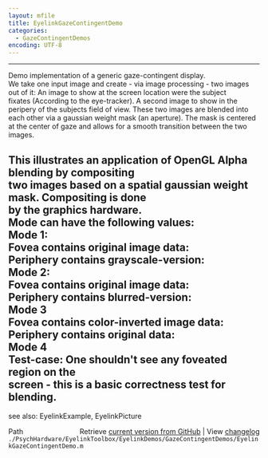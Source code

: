 ```yaml
---
layout: mfile
title: EyelinkGazeContingentDemo
categories:
  - GazeContingentDemos
encoding: UTF-8
---
```


----  

Demo implementation of a generic gaze-contingent display.  
We take one input image and create - via image processing - two images  
out of it: An image to show at the screen location were the subject  
fixates (According to the eye-tracker). A second image to show in the  
peripery of the subjects field of view. These two images are blended into  
each other via a gaussian weight mask (an aperture). The mask is centered  
at the center of gaze and allows for a smooth transition between the two  
images.  

This illustrates an application of OpenGL Alpha blending by compositing  
two images based on a spatial gaussian weight mask. Compositing is done  
by the graphics hardware.  
Mode can have the following values:  
Mode 1:  
  Fovea contains original image data:  
  Periphery contains grayscale-version:  
Mode 2:  
  Fovea contains original image data:  
  Periphery contains blurred-version:  
Mode 3  
  Fovea contains color-inverted image data:  
  Periphery contains original data:  
Mode 4  
  Test-case: One shouldn't see any foveated region on the  
  screen - this is a basic correctness test for blending.  
----  

see also: EyelinkExample, EyelinkPicture  


<div class="code_header" style="text-align:right;">
  <span style="float:left;">Path&nbsp;&nbsp;</span> <span class="counter">Retrieve <a href=
  "https://raw.github.com/Psychtoolbox-3/Psychtoolbox-3/beta/./PsychHardware/EyelinkToolbox/EyelinkDemos/GazeContingentDemos/EyelinkGazeContingentDemo.m">current version from GitHub</a> | View <a href=
  "https://github.com/Psychtoolbox-3/Psychtoolbox-3/commits/beta/./PsychHardware/EyelinkToolbox/EyelinkDemos/GazeContingentDemos/EyelinkGazeContingentDemo.m">changelog</a></span>
</div>
<div class="code">
  <code>./PsychHardware/EyelinkToolbox/EyelinkDemos/GazeContingentDemos/EyelinkGazeContingentDemo.m</code>
</div>
